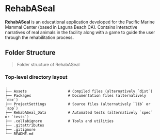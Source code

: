 # RehabASeal
**RehabASeal** is an educational application developed for the Pacific Marine Mammal Center (based in Laguna Beach CA). Contains interactive narratives of real animals in the facility along with a game to guide the user through the rehabilitation process.


## Folder Structure 
> Folder structure of RehabASeal

### Top-level directory layout

    .
    ├── Assets                   # Compiled files (alternatively `dist`)
    ├── Packages                 # Documentation files (alternatively `doc`)
    ├── ProjectSettings          # Source files (alternatively `lib` or `app`)
    ├── RehabASeal_Data          # Automated tests (alternatively `spec` or `tests`)
    ├── .collabignore            # Tools and utilities
    ├── .gitattributes
    ├── .gitignore
    └── README.md
